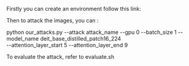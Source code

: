 Firstly you can create an environment follow this link:

Then to attack the images, you can :

python our_attacks.py --attack attack_name --gpu 0 --batch_size 1 --model_name deit_base_distilled_patch16_224 \
--attention_layer_start 5 --attention_layer_end 9

To evaluate the attack, refer to evaluate.sh
